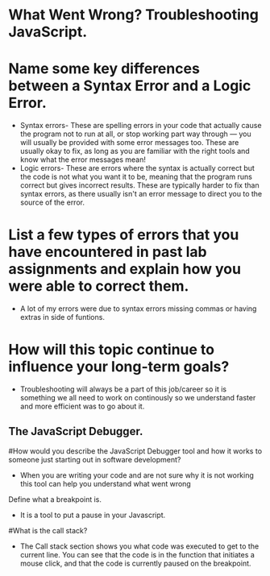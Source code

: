 # What Went Wrong? Troubleshooting JavaScript.

# Name some key differences between a Syntax Error and a Logic Error. 

- Syntax errors- These are spelling errors in your code that actually cause the program not to run at all, or stop working part way through — you will usually be provided with some error messages too. These are usually okay to fix, as long as you are familiar with the right tools and know what the error messages mean!
- Logic errors- These are errors where the syntax is actually correct but the code is not what you want it to be, meaning that the program runs correct but gives incorrect results. These are typically harder to fix than syntax errors, as there usually isn't an error message to direct you to the source of the error.

# List a few types of errors that you have encountered in past lab assignments and explain how you were able to correct them.

 - A lot of my errors were due to syntax errors missing commas or having extras in side of funtions.
  

# How will this topic continue to influence your long-term goals?
 - Troubleshooting will always be a part of this job/career so it is something we all need to work on continously so we understand faster and more efficient was to go about it.

## The JavaScript Debugger.

#How would you describe the JavaScript Debugger tool and how it works to someone just starting out in software development?

 - When you are writing your code and are not sure why it is not working this tool can help you understand what went wrong

Define what a breakpoint is. 

- It is a tool to put a pause in your Javascript.

#What is the call stack? 

- The Call stack section shows you what code was executed to get to the current line. You can see that the code is in the function that initiates a mouse click, and that the code is currently paused on the breakpoint.
